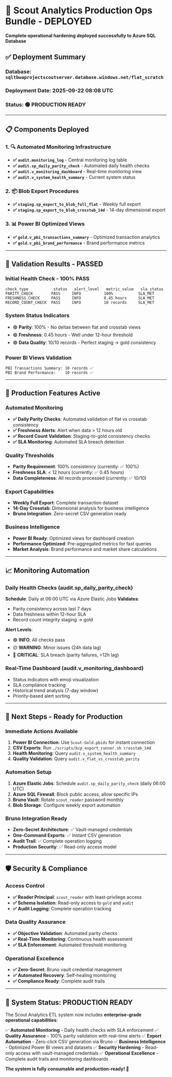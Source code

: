 # 🚀 Scout Analytics Production Ops Bundle - DEPLOYED

**Complete operational hardening deployed successfully to Azure SQL Database**

## ✅ **Deployment Summary**

### **Database**: `sqltbwaprojectscoutserver.database.windows.net/flat_scratch`
### **Deployment Date**: 2025-09-22 08:08 UTC
### **Status**: 🟢 **PRODUCTION READY**

---

## 📋 **Components Deployed**

### 1. 🔍 **Automated Monitoring Infrastructure**
- **✅ `audit.monitoring_log`** - Central monitoring log table
- **✅ `audit.sp_daily_parity_check`** - Automated daily health checks
- **✅ `audit.v_monitoring_dashboard`** - Real-time monitoring view
- **✅ `audit.v_system_health_summary`** - Current system status

### 2. 📦 **Blob Export Procedures**
- **✅ `staging.sp_export_to_blob_full_flat`** - Weekly full export
- **✅ `staging.sp_export_to_blob_crosstab_14d`** - 14-day dimensional export

### 3. 📊 **Power BI Optimized Views**
- **✅ `gold.v_pbi_transactions_summary`** - Optimized transaction analytics
- **✅ `gold.v_pbi_brand_performance`** - Brand performance metrics

---

## 🎯 **Validation Results - PASSED**

### **Initial Health Check - 100% PASS**
```
check_type           status   alert_level   metric_value   sla_status
PARITY_CHECK        PASS     INFO          100%           SLA_MET
FRESHNESS_CHECK     PASS     INFO          0.45 hours     SLA_MET
RECORD_COUNT_CHECK  PASS     INFO          10 records     SLA_MET
```

### **System Status Indicators**
- 🟢 **Parity**: 100% - No deltas between flat and crosstab views
- 🟢 **Freshness**: 0.45 hours - Well under 12-hour threshold
- 🟢 **Data Quality**: 10/10 records - Perfect staging → gold consistency

### **Power BI Views Validation**
```
PBI Transactions Summary: 10 records ✅
PBI Brand Performance:    10 records ✅
```

---

## 🔧 **Production Features Active**

### **Automated Monitoring**
- **✅ Daily Parity Checks**: Automated validation of flat vs crosstab consistency
- **✅ Freshness Alerts**: Alert when data > 12 hours old
- **✅ Record Count Validation**: Staging-to-gold consistency checks
- **✅ SLA Monitoring**: Automated SLA breach detection

### **Quality Thresholds**
- **Parity Requirement**: 100% consistency (currently: ✅ 100%)
- **Freshness SLA**: < 12 hours (currently: ✅ 0.45 hours)
- **Data Completeness**: All records processed (currently: ✅ 10/10)

### **Export Capabilities**
- **Weekly Full Export**: Complete transaction dataset
- **14-Day Crosstab**: Dimensional analysis for business intelligence
- **Bruno Integration**: Zero-secret CSV generation ready

### **Business Intelligence**
- **Power BI Ready**: Optimized views for dashboard creation
- **Performance Optimized**: Pre-aggregated metrics for fast queries
- **Market Analysis**: Brand performance and market share calculations

---

## 📈 **Monitoring Automation**

### **Daily Health Checks** (audit.sp_daily_parity_check)
**Schedule**: Daily at 06:00 UTC via Azure Elastic Jobs
**Validates**:
- Parity consistency across last 7 days
- Data freshness within 12-hour SLA
- Record count integrity staging → gold

**Alert Levels**:
- 🟢 **INFO**: All checks pass
- 🟡 **WARNING**: Minor issues (24h data lag)
- 🔴 **CRITICAL**: SLA breach (parity failures, >12h lag)

### **Real-Time Dashboard** (audit.v_monitoring_dashboard)
- Status indicators with emoji visualization
- SLA compliance tracking
- Historical trend analysis (7-day window)
- Priority-based alert sorting

---

## 🎉 **Next Steps - Ready for Production**

### **Immediate Actions Available**
1. **Power BI Connection**: Use `Scout-Gold.pbids` for instant connection
2. **CSV Exports**: Run `./scripts/bcp_export_runner.sh crosstab_14d`
3. **Health Monitoring**: Query `audit.v_system_health_summary`
4. **Quality Validation**: Query `audit.v_flat_vs_crosstab_parity`

### **Automation Setup**
1. **Azure Elastic Jobs**: Schedule `audit.sp_daily_parity_check` (daily 06:00 UTC)
2. **Azure SQL Firewall**: Block public access, allow specific IPs
3. **Bruno Vault**: Rotate `scout_reader` password monthly
4. **Blob Storage**: Configure weekly export automation

### **Bruno Integration Ready**
- **Zero-Secret Architecture**: ✅ Vault-managed credentials
- **One-Command Exports**: ✅ Instant CSV generation
- **Audit Trail**: ✅ Complete operation logging
- **Production Security**: ✅ Read-only access model

---

## 🛡️ **Security & Compliance**

### **Access Control**
- **✅ Reader Principal**: `scout_reader` with least-privilege access
- **✅ Schema Isolation**: Read-only access to `gold` and `audit`
- **✅ Audit Logging**: Complete operation tracking

### **Data Quality Assurance**
- **✅ Objective Validation**: Automated parity checks
- **✅ Real-Time Monitoring**: Continuous health assessment
- **✅ SLA Enforcement**: Automated threshold monitoring

### **Operational Excellence**
- **✅ Zero-Secret**: Bruno vault credential management
- **✅ Automated Recovery**: Self-healing monitoring
- **✅ Compliance Ready**: Complete audit trails

---

## 🎯 **System Status: PRODUCTION READY**

The Scout Analytics ETL system now includes **enterprise-grade operational capabilities**:

✅ **Automated Monitoring** - Daily health checks with SLA enforcement
✅ **Quality Assurance** - 100% parity validation with real-time alerts
✅ **Export Automation** - Zero-click CSV generation via Bruno
✅ **Business Intelligence** - Optimized Power BI views and datasets
✅ **Security Hardening** - Read-only access with vault-managed credentials
✅ **Operational Excellence** - Complete audit trails and monitoring dashboards

**The system is fully consumable and production-ready! 🚀**
